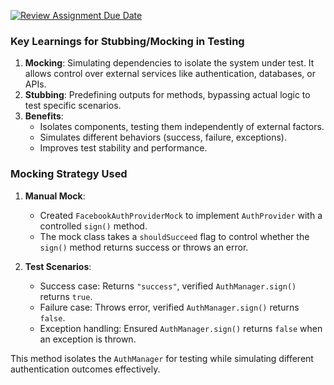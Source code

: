 [![Review Assignment Due Date](https://classroom.github.com/assets/deadline-readme-button-22041afd0340ce965d47ae6ef1cefeee28c7c493a6346c4f15d667ab976d596c.svg)](https://classroom.github.com/a/xNUOQ0D2)

### Key Learnings for Stubbing/Mocking in Testing

1. **Mocking**: Simulating dependencies to isolate the system under test. It allows control over external services like authentication, databases, or APIs.
2. **Stubbing**: Predefining outputs for methods, bypassing actual logic to test specific scenarios.
3. **Benefits**:
   - Isolates components, testing them independently of external factors.
   - Simulates different behaviors (success, failure, exceptions).
   - Improves test stability and performance.

### Mocking Strategy Used

1. **Manual Mock**:
   - Created `FacebookAuthProviderMock` to implement `AuthProvider` with a controlled `sign()` method.
   - The mock class takes a `shouldSucceed` flag to control whether the `sign()` method returns success or throws an error.

2. **Test Scenarios**:
   - Success case: Returns `"success"`, verified `AuthManager.sign()` returns `true`.
   - Failure case: Throws error, verified `AuthManager.sign()` returns `false`.
   - Exception handling: Ensured `AuthManager.sign()` returns `false` when an exception is thrown.

This method isolates the `AuthManager` for testing while simulating different authentication outcomes effectively.

